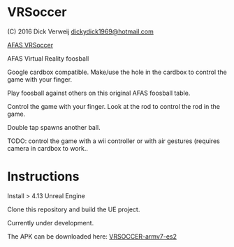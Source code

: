 # VRSoccer
(C) 2016 Dick Verweij dickydick1969@hotmail.com

[AFAS VRSoccer](https://github.com/AFASResearch/VRSoccer/blob/master/vrsoccer.png)

AFAS Virtual Reality foosball

Google cardbox compatible. Make/use the hole in the cardbox to control the game with your finger.

Play foosball against others on this original AFAS foosball table.

Control the game with your finger.
Look at the rod to control the rod in the game.

Double tap spawns another ball.


TODO: control the game with a wii controller or with air gestures (requires camera in cardbox to work..


# Instructions

Install > 4.13 Unreal Engine

Clone this repository and build the UE project.

Currently under development. 

The APK can be downloaded here:  [VRSOCCER-armv7-es2](Build/Android_ETC2/VRSOCCER-armv7-es2.apk)